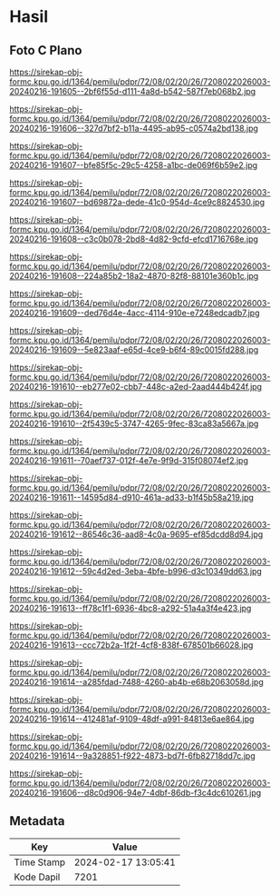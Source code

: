 # Hasil

## Foto C Plano

https://sirekap-obj-formc.kpu.go.id/1364/pemilu/pdpr/72/08/02/20/26/7208022026003-20240216-191605--2bf6f55d-d111-4a8d-b542-587f7eb068b2.jpg

https://sirekap-obj-formc.kpu.go.id/1364/pemilu/pdpr/72/08/02/20/26/7208022026003-20240216-191606--327d7bf2-b11a-4495-ab95-c0574a2bd138.jpg

https://sirekap-obj-formc.kpu.go.id/1364/pemilu/pdpr/72/08/02/20/26/7208022026003-20240216-191607--bfe85f5c-29c5-4258-a1bc-de069f6b59e2.jpg

https://sirekap-obj-formc.kpu.go.id/1364/pemilu/pdpr/72/08/02/20/26/7208022026003-20240216-191607--bd69872a-dede-41c0-954d-4ce9c8824530.jpg

https://sirekap-obj-formc.kpu.go.id/1364/pemilu/pdpr/72/08/02/20/26/7208022026003-20240216-191608--c3c0b078-2bd8-4d82-9cfd-efcd1716768e.jpg

https://sirekap-obj-formc.kpu.go.id/1364/pemilu/pdpr/72/08/02/20/26/7208022026003-20240216-191608--224a85b2-18a2-4870-82f8-88101e360b1c.jpg

https://sirekap-obj-formc.kpu.go.id/1364/pemilu/pdpr/72/08/02/20/26/7208022026003-20240216-191609--ded76d4e-4acc-4114-910e-e7248edcadb7.jpg

https://sirekap-obj-formc.kpu.go.id/1364/pemilu/pdpr/72/08/02/20/26/7208022026003-20240216-191609--5e823aaf-e65d-4ce9-b6f4-89c0015fd288.jpg

https://sirekap-obj-formc.kpu.go.id/1364/pemilu/pdpr/72/08/02/20/26/7208022026003-20240216-191610--eb277e02-cbb7-448c-a2ed-2aad444b424f.jpg

https://sirekap-obj-formc.kpu.go.id/1364/pemilu/pdpr/72/08/02/20/26/7208022026003-20240216-191610--2f5439c5-3747-4265-9fec-83ca83a5667a.jpg

https://sirekap-obj-formc.kpu.go.id/1364/pemilu/pdpr/72/08/02/20/26/7208022026003-20240216-191611--70aef737-012f-4e7e-9f9d-315f08074ef2.jpg

https://sirekap-obj-formc.kpu.go.id/1364/pemilu/pdpr/72/08/02/20/26/7208022026003-20240216-191611--14595d84-d910-461a-ad33-b1f45b58a219.jpg

https://sirekap-obj-formc.kpu.go.id/1364/pemilu/pdpr/72/08/02/20/26/7208022026003-20240216-191612--86546c36-aad8-4c0a-9695-ef85dcdd8d94.jpg

https://sirekap-obj-formc.kpu.go.id/1364/pemilu/pdpr/72/08/02/20/26/7208022026003-20240216-191612--59c4d2ed-3eba-4bfe-b996-d3c10349dd63.jpg

https://sirekap-obj-formc.kpu.go.id/1364/pemilu/pdpr/72/08/02/20/26/7208022026003-20240216-191613--ff78c1f1-6936-4bc8-a292-51a4a3f4e423.jpg

https://sirekap-obj-formc.kpu.go.id/1364/pemilu/pdpr/72/08/02/20/26/7208022026003-20240216-191613--ccc72b2a-1f2f-4cf8-838f-678501b66028.jpg

https://sirekap-obj-formc.kpu.go.id/1364/pemilu/pdpr/72/08/02/20/26/7208022026003-20240216-191614--a285fdad-7488-4260-ab4b-e68b2063058d.jpg

https://sirekap-obj-formc.kpu.go.id/1364/pemilu/pdpr/72/08/02/20/26/7208022026003-20240216-191614--412481af-9109-48df-a991-84813e6ae864.jpg

https://sirekap-obj-formc.kpu.go.id/1364/pemilu/pdpr/72/08/02/20/26/7208022026003-20240216-191614--9a328851-f922-4873-bd7f-6fb82718dd7c.jpg

https://sirekap-obj-formc.kpu.go.id/1364/pemilu/pdpr/72/08/02/20/26/7208022026003-20240216-191606--d8c0d906-94e7-4dbf-86db-f3c4dc610261.jpg


## Metadata

| Key        | Value               |
| ---------- | ------------------- |
| Time Stamp | 2024-02-17 13:05:41 |
| Kode Dapil | 7201                |



